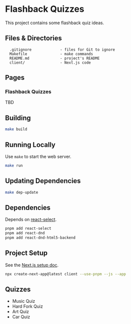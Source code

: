 # Flashback Quizzes

This project contains some flashback quiz ideas.

## Files & Directories

```text
  .gitignore             - files for Git to ignore
  Makefile               - make commands
  README.md              - project's README
  client/                - Next.js code
```

## Pages

### Flashback Quizzes

TBD

## Building

```sh
make build
```

## Running Locally

Use `make` to start the web server.

```sh
make run
```

## Updating Dependencies

```sh
make dep-update
```

## Dependencies

Depends on [react-select](https://www.npmjs.com/package/react-select).

```sh
pnpm add react-select
pnpm add react-dnd
pnpm add react-dnd-html5-backend
```

## Project Setup

See the [Next.js setup doc](https://nextjs.org/learn/basics/deploying-nextjs-app/setup).

```sh
npx create-next-app@latest client --use-pnpm --js --app
```

## Quizzes

- Music Quiz
- Hard Fork Quiz
- Art Quiz
- Car Quiz
